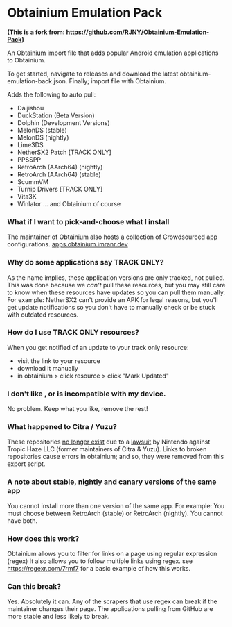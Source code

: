 # Obtainium Emulation Pack

**(This is a fork from: https://github.com/RJNY/Obtainium-Emulation-Pack)**

An [Obtainium](https://github.com/ImranR98/Obtainium) import file that adds popular Android
emulation applications to Obtainium.

To get started, navigate to releases and download the latest obtainium-emulation-back.json.
Finally; import file with Obtainium.

Adds the following to auto pull:

- Daijishou
- DuckStation (Beta Version)
- Dolphin (Development Versions)
- MelonDS (stable)
- MelonDS (nightly)
- Lime3DS
- NetherSX2 Patch [TRACK ONLY]
- PPSSPP
- RetroArch (AArch64) (nightly)
- RetroArch (AArch64) (stable)
- ScummVM
- Turnip Drivers [TRACK ONLY]
- Vita3K
- Winlator
... and Obtainium of course

### What if I want to pick-and-choose what I install
The maintainer of Obtainium also hosts a collection of Crowdsourced app configurations.
[apps.obtainium.imranr.dev](https://apps.obtainium.imranr.dev)

### Why do some applications say TRACK ONLY?
As the name implies, these application versions are only tracked, not pulled. This was done because we _can't_ pull these resources, but you may still care to know when these resources have updates so you can pull them manually. For example: NetherSX2 can't provide an APK for legal reasons, but you'll get update notifications so you don't have to manually check or be stuck with outdated resources.

### How do I use TRACK ONLY resources?
When you get notified of an update to your track only resource:
- visit the link to your resource
- download it manually
- in obtainium > click resource > click "Mark Updated"

### I don't like <resource>, or <resource> is incompatible with my device.
No problem. Keep what you like, remove the rest!

### What happened to Citra / Yuzu?
These repositories [no longer exist](https://twitter.com/yuzuemu/status/1764733659444064671) due to a [lawsuit](https://storage.courtlistener.com/recap/gov.uscourts.rid.56980/gov.uscourts.rid.56980.10.0.pdf) by Nintendo against Tropic Haze LLC (former maintainers of Citra & Yuzu). Links to broken repositories cause errors in obtainium; and so, they were removed from this export script.

### A note about stable, nightly and canary versions of the same app
You cannot install more than one version of the same app. For example: You must choose between RetroArch (stable) or RetroArch (nightly). You cannot have both.

### How does this work?
Obtainium allows you to filter for links on a page using regular expression (regex)
It also allows you to follow multiple links using regex.
see https://regexr.com/7rmf7 for a basic example of how this works.

### Can this break?
Yes. Absolutely it can.
Any of the scrapers that use regex can break if the maintainer changes their page.
The applications pulling from GitHub are more stable and less likely to break.
